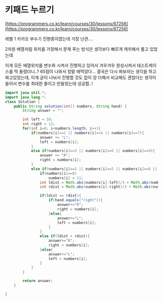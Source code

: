 # 키패드 누르기

[https://programmers.co.kr/learn/courses/30/lessons/67256](https://programmers.co.kr/learn/courses/30/lessons/67256)

레벨 1 카카오 부수기 진핸중이였는데 가장 난관....

2차원 배열처럼 위치를 가정해서 문제 푸는 방식은 생각보다 빠르게 캐치해서 풀고 있었는데

이게 모든 배열위치를 변수화 시켜서 진행하고 있어서 겨우겨우 완성시켜서 테스트케이스를 딱 돌렸더니..? 65점이 나와서 정말 애먹었다... 결국은 다시 짜보자는 생각을 하고 짜고있었는데, 이게 굳이 나눠서 진행할 것도 없이 걍 더해서 비교해도 괜찮다는 생각이 들어서 변수를 최대한 줄이고 만들었는데 성공함..!

```java
import java.util.*;
import java.lang.*;
class Solution {
    public String solution(int[] numbers, String hand) {
        String answer = "";

        int left = 10;
        int right = 12;
        for(int i=0; i<numbers.length; i++){
            if(numbers[i]==1 || numbers[i]==4 || numbers[i]==7){
                answer += "L";
                left = numbers[i];
            }
            else if(numbers[i]==3 || numbers[i]==6 || numbers[i]==9){
                answer += "R";
                right = numbers[i];
            }
            else if(numbers[i]==2 || numbers[i]==5 || numbers[i]==8 || numbers[i]==0){
                if(numbers[i]==0)
                    numbers[i] = 11;
                int ldist = Math.abs(numbers[i]-left)/3 + Math.abs(numbers[i]-left)%3;
                int rdist = Math.abs(numbers[i]-right)/3 + Math.abs(numbers[i]-right)%3;

                if(ldist == rdist){
                    if(hand.equals("right")){
                        answer+="R";
                        right = numbers[i];
                    }else{
                        answer+="L";
                        left = numbers[i];
                    }
                }
                else if(ldist > rdist){
                    answer+="R";
                    right = numbers[i];
                }else{
                    answer+="L";
                    left = numbers[i];
                }
            }
        }

        return answer;
    }

}
```
